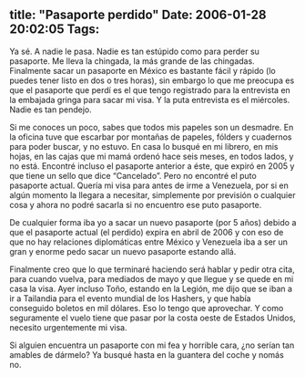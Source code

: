 title: "Pasaporte perdido"
Date: 2006-01-28 20:02:05
Tags: 
---
<p>Ya sé. A nadie le pasa. Nadie es tan estúpido como para perder su pasaporte. Me lleva la chingada, la más grande de las chingadas. Finalmente sacar un pasaporte en México es bastante fácil y rápido (lo puedes tener listo en dos o tres horas), sin embargo lo que me preocupa es que el pasaporte que perdí es el que tengo registrado para la entrevista en la embajada gringa para sacar mi visa. Y la puta entrevista es el miércoles. Nadie es tan pendejo.</p>

<p>Si me conoces un poco, sabes que todos mis papeles son un desmadre. En la oficina tuve que escarbar por montañas de papeles, fólders y cuadernos para poder buscar, y no estuvo. En casa lo busqué en mi librero, en mis hojas, en las cajas que mi mamá ordenó hace seis meses, en todos lados, y no está. Encontré incluso el pasaporte anterior a éste, que expiró en 2005 y que tiene un sello que dice &#8220;Cancelado&#8221;. Pero no encontré el puto pasaporte actual. Quería mi visa para antes de irme a Venezuela, por si en algún momento la llegara a necesitar, simplemente por previsión o cualquier cosa y ahora no podré sacarla si no encuentro ese puto pasaporte.</p>

<p>De cualquier forma iba yo a sacar un nuevo pasaporte (por 5 años) debido a que el pasaporte actual (el perdido) expira en abril de 2006 y con eso de que no hay relaciones diplomáticas entre México y Venezuela iba a ser un gran y enorme pedo sacar un nuevo pasaporte estando allá.</p>

<p>Finalmente creo que lo que terminaré haciendo será hablar y pedir otra cita, para cuando vuelva, para mediados de mayo y que llegue y se quede en mi casa la visa. Ayer incluso Toño, estando en la Legión, me dijo que se iban a ir a Tailandia para el evento mundial de los Hashers, y que había conseguido boletos en mil dólares. Eso lo tengo que aprovechar. Y como seguramente el vuelo tiene que pasar por la costa oeste de Estados Unidos, necesito urgentemente mi visa.</p>

<p>Si alguien encuentra un pasaporte con mi fea y horrible cara, ¿no serían tan amables de dármelo? Ya busqué hasta en la guantera del coche y nomás no.</p>
